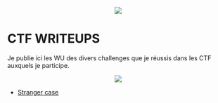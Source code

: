 <p align="center">
<a href="https://user-images.githubusercontent.com/95431446/168650934-78936f44-78ea-4c2f-96ab-38df900e943a.png">
<img src="https://user-images.githubusercontent.com/95431446/168650934-78936f44-78ea-4c2f-96ab-38df900e943a.png"/>
</a>
</p>

# CTF WRITEUPS

Je publie ici les WU des divers challenges que je réussis dans les CTF auxquels je participe. 

<p align="center">
<a href="https://user-images.githubusercontent.com/95431446/168652393-d92e4b36-b1e1-45f6-8bd7-e122d02c1358.png">
<img src="https://user-images.githubusercontent.com/95431446/168652393-d92e4b36-b1e1-45f6-8bd7-e122d02c1358.png"/>
</a>
</p>

- <ins> [Stranger case](https://github.com/MGNXYZ/WU/tree/main/Stranger%20case) <ins>

